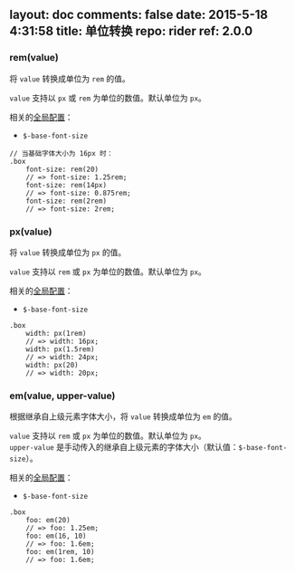 layout: doc
comments: false
date: 2015-5-18 4:31:58
title: 单位转换
repo: rider
ref: 2.0.0
---

### rem(value)

将 `value` 转换成单位为 `rem` 的值。

`value` 支持以 `px` 或 `rem` 为单位的数值。默认单位为 `px`。

相关的[全局配置](./setting.html)：

 * `$-base-font-size`

```stylus
// 当基础字体大小为 16px 时：
.box
    font-size: rem(20)
    // => font-size: 1.25rem;
    font-size: rem(14px)
    // => font-size: 0.875rem;
    font-size: rem(2rem)
    // => font-size: 2rem;
```

### px(value)

将 `value` 转换成单位为 `px` 的值。

`value` 支持以 `rem` 或 `px` 为单位的数值。默认单位为 `px`。

相关的[全局配置](./setting.html)：

 * `$-base-font-size`

```stylus
.box
    width: px(1rem)
    // => width: 16px;
    width: px(1.5rem)
    // => width: 24px;
    width: px(20)
    // => width: 20px;
```

### em(value, upper-value)

根据继承自上级元素字体大小，将 `value` 转换成单位为 `em` 的值。

`value` 支持以 `rem` 或 `px` 为单位的数值。默认单位为 `px`。  
`upper-value` 是手动传入的继承自上级元素的字体大小（默认值：`$-base-font-size`）。

相关的[全局配置](./setting.html)：

 * `$-base-font-size`

```stylus
.box
    foo: em(20)
    // => foo: 1.25em;
    foo: em(16, 10)
    // => foo: 1.6em;
    foo: em(1rem, 10)
    // => foo: 1.6em;
```